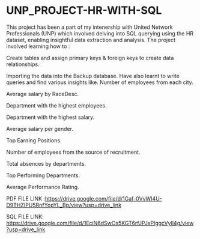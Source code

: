 # UNP_PROJECT-HR-WITH-SQL
This project has been a part of my intenership with United Network Professionals (UNP) which involved delving into SQL querying using the HR dataset, enabling insightful data extraction and analysis. The project involved learning how to :

Create tables and assign primary keys & foreign keys to create data relationships.

Importing the data into the Backup database. Have also learnt to write queries and find various insights like.
Number of employees from each city.

Average salary by RaceDesc.

Department with the highest employees.

Department with the highest salary.

Average salary per gender.

Top Earning Positions.

Number of employees from the source of recruitment.

Total absences by departments.

Top Performing Departments.

Average Performance Rating.


PDF FILE LINK :https://drive.google.com/file/d/1Gaf-0VvWI4U-D9THZIPU5RnfYopYL_Bp/view?usp=drive_link

SQL FILE LINK: https://drive.google.com/file/d/1EciN6dSwOs5KGT6rfJPJxPlggcVyIl4g/view?usp=drive_link
